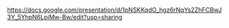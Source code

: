https://docs.google.com/presentation/d/1pNSKKqdO_hgz6rNqYs2ZhFCBwJ3Y_5YhpN6LpjMw-Bw/edit?usp=sharing
